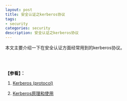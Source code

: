 ```yaml
---
layout: post
title: 安全认证之kerberos协议
tags:
- security
categories: security
description: 安全认证之kerberos协议
---
```



本文主要介绍一下在安全认证方面经常用到的kerberos协议。


<!-- more -->






<br />
<br />

**【参看】：**

1. [Kerberos (protocol)](https://en.wikipedia.org/wiki/Kerberos_(protocol))

2. [Kerberos原理和使用](http://blog.csdn.net/kkdelta/article/details/46633557)


<br />
<br />
<br />


